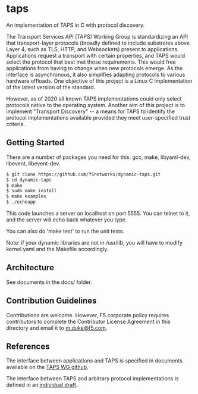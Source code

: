 # taps
An implementation of TAPS in C with protocol discovery.

The Transport Services API (TAPS) Working Group is standardizing an API that
transport-layer protocols (broadly defined to include substrates above Layer 4,
such as TLS, HTTP, and Websockets) present to applications. Applications
request a transport with certain properties, and TAPS would select the protocol
that best met those requirements. This would free applications from having to
change when new protocols emerge. As the interface is asynchronous, it also
simplifies adapting protocols to various hardware offloads. One objective of
this project is a Linux C implementation of the latest version of the standard.

However, as of 2020 all known TAPS implementations could only select protocols
native to the operating system. Another aim of this project is to implement
"Transport Discovery" -- a means for TAPS to identify the protocol
implementations available provided they meet user-specified trust criteria.

## Getting Started
There are a number of packages you need for this: gcc, make, libyaml-dev,
libevent, libevent-dev.

```sh
$ git clone https://github.com/f5networks/dynamic-taps.git
$ cd dynamic-taps
$ make
$ sudo make install
$ make examples
$ ./echoapp
```
This code launches a server on localhost on port 5555. You can telnet to it,
and the server will echo back whatever you type.

You can also do 'make test' to run the unit tests.

Note: if your dynamic libraries are not in /usr/lib, you will have to modify
kernel.yaml and the Makefile accordingly.

## Architecture

See documents in the docs/ folder.

## Contribution Guidelines

Contributions are welcome. However, F5 corporate policy requires contributors
to complete the Contributor License Agreement in this directory and email it to
m.duke@f5.com.

## References
The interface between applications and TAPS is specified in documents available
on the [TAPS WG github](https://github.com/ietf-tapswg/api-drafts).

The interface between TAPS and arbitrary protocol implementations is defined in
an [individual draft](https://github.com/martinduke/draft-duke-taps-transport-discovery).
